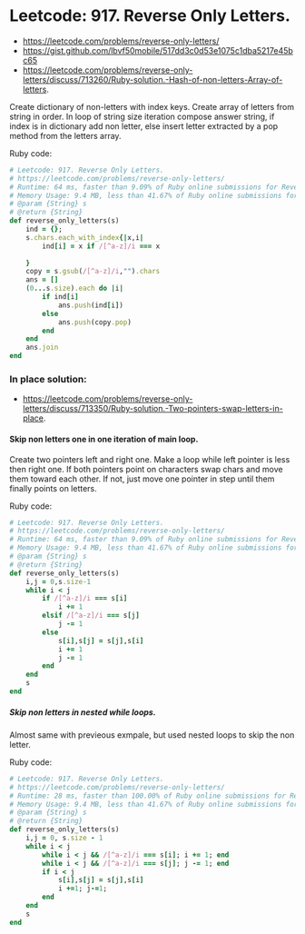 # Leetcode: 917. Reverse Only Letters.

- https://leetcode.com/problems/reverse-only-letters/
- https://gist.github.com/lbvf50mobile/517dd3c0d53e1075c1dba5217e45bc65
- https://leetcode.com/problems/reverse-only-letters/discuss/713260/Ruby-solution.-Hash-of-non-letters-Array-of-letters.

Create dictionary of non-letters with index keys. Create array of letters from string in order. In loop of string size iteration compose answer string, if index is in dictionary add non letter, else insert letter extracted by a pop method from the letters array.

Ruby code:
```Ruby
# Leetcode: 917. Reverse Only Letters.
# https://leetcode.com/problems/reverse-only-letters/
# Runtime: 64 ms, faster than 9.09% of Ruby online submissions for Reverse Only Letters.
# Memory Usage: 9.4 MB, less than 41.67% of Ruby online submissions for Reverse Only Letters.
# @param {String} s
# @return {String}
def reverse_only_letters(s)
    ind = {};
    s.chars.each_with_index{|x,i| 
        ind[i] = x if /[^a-z]/i === x 
        
    }
    copy = s.gsub(/[^a-z]/i,"").chars
    ans = []
    (0...s.size).each do |i|
        if ind[i] 
            ans.push(ind[i])
        else
            ans.push(copy.pop)
        end
    end
    ans.join
end
```

### In place solution:

- https://leetcode.com/problems/reverse-only-letters/discuss/713350/Ruby-solution.-Two-pointers-swap-letters-in-place.

#### Skip non letters one in one iteration of main loop.

Create two pointers left and right one. Make a loop while left pointer is less then right one. If both pointers point on characters swap chars and move them toward each other. If not, just move one  pointer in step until them finally points on letters.

Ruby code:
```Ruby
# Leetcode: 917. Reverse Only Letters.
# https://leetcode.com/problems/reverse-only-letters/
# Runtime: 64 ms, faster than 9.09% of Ruby online submissions for Reverse Only Letters.
# Memory Usage: 9.4 MB, less than 41.67% of Ruby online submissions for Reverse Only Letters
# @param {String} s
# @return {String}
def reverse_only_letters(s)
    i,j = 0,s.size-1
    while i < j
        if /[^a-z]/i === s[i]
            i += 1
        elsif /[^a-z]/i === s[j]
            j -= 1
        else
            s[i],s[j] = s[j],s[i]
            i += 1
            j -= 1
        end
    end
    s
end
```

##### Skip non letters in nested while loops.

Almost same with previeous exmpale, but used nested loops to skip the non letter.

Ruby code:

```Ruby
# Leetcode: 917. Reverse Only Letters.
# https://leetcode.com/problems/reverse-only-letters/
# Runtime: 28 ms, faster than 100.00% of Ruby online submissions for Reverse Only Letters.
# Memory Usage: 9.4 MB, less than 41.67% of Ruby online submissions for Reverse Only Letters.
# @param {String} s
# @return {String}
def reverse_only_letters(s)
    i,j = 0, s.size - 1
    while i < j
        while i < j && /[^a-z]/i === s[i]; i += 1; end
        while i < j && /[^a-z]/i === s[j]; j -= 1; end
        if i < j
            s[i],s[j] = s[j],s[i]
            i +=1; j-=1;
        end
    end
    s
end
```